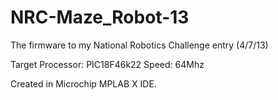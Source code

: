 NRC-Maze_Robot-13
=================

The firmware to my National Robotics Challenge entry (4/7/13)

Target Processor: PIC18F46k22
Speed: 64Mhz

Created in Microchip MPLAB X IDE.
